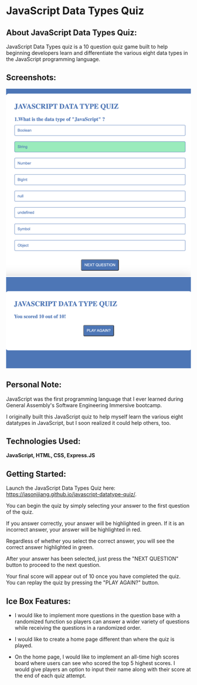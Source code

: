 # **JavaScript Data Types Quiz** 

## **About JavaScript Data Types Quiz**:

JavaScript Data Types quiz is a 10 question quiz game built to help beginning developers learn and differentiate the various eight data types in the JavaScript programming language.

## **Screenshots**:

![Home page](image-1.png)
![Final score](image.png)

## **Personal Note**:

JavaScript was the first programming language that I ever learned during General Assembly's Software Engineering Immersive bootcamp.

I originally built this JavaScript quiz to help myself learn the various eight datatypes in JavaScript, but I soon realized it could help others, too.

## **Technologies Used**:

**JavaScript, HTML, CSS, Express.JS**

## **Getting Started**:

Launch the JavaScript Data Types Quiz here: https://jasonjjiang.github.io/javascript-datatype-quiz/.

You can begin the quiz by simply selecting your answer to the first question of the quiz.

If you answer correctly, your answer will be highlighted in green. If it is an incorrect answer, your answer will be highlighted in red.

Regardless of whether you select the correct answer, you will see the correct answer highlighted in green. 

After your answer has been selected, just press the "NEXT QUESTION" button to proceed to the next question. 

Your final score will appear out of 10 once you have completed the quiz. You can replay the quiz by pressing the "PLAY AGAIN?" button.

## **Ice Box Features**:

- I would like to implement more questions in the question base with a randomized function so players can answer a wider variety of questions while receiving the questions in a randomized order.

- I would like to create a home page different than where the quiz is played.

- On the home page, I would like to implement an all-time high scores board where users can see who scored the top 5 highest scores. I would give players an option to input their name along with their score at the end of each quiz attempt.

